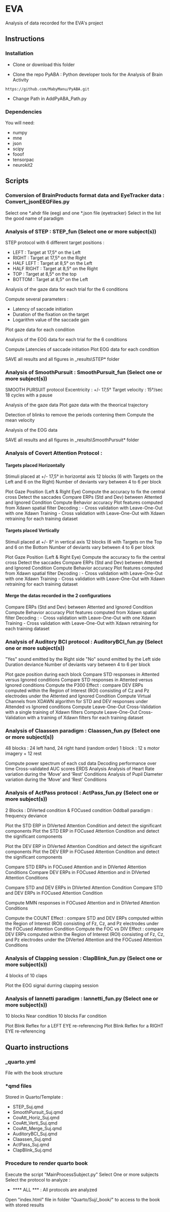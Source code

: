 # EVA
Analysis of data recorded for the EVA's project

## Instructions

### Installation
- Clone or download this folder

- Clone the repo PyABA : Python developer tools for the Analysis of Brain Activity

`` https://github.com/MabyManu/PyABA.git ``

- Change Path in AddPyABA_Path.py

### Dependencies
You will need:

- numpy
- mne
- json
- scipy
- fooof
- tensorpac
- neurokit2



## Scripts

### Conversion of BrainProducts format data and EyeTracker data : Convert_jsonEEGFiles.py
Select one *.ahdr file (eeg) and one *.json file (eyetracker)
Select in the list the good name of paradigm




### Analysis of STEP : STEP_fun (Select one or more subject(s))

STEP protocol with 6 different target positions :
- LEFT : Target at 17,5° on the Left
- RIGHT : Target at 17,5° on the Right
- HALF LEFT : Target at 8,5° on the Left
- HALF RIGHT : Target at 8,5° on the Right
- TOP : Target at 8,5° on the top
- BOTTOM : Target at 8,5° on the Left




Analysis of the gaze data for each trial for the 6 conditions

Compute several parameters :
- Latency of saccade initiation
- Duration of the fixation on the target
- Logarithm value of the saccade gain

Plot gaze data for each condition




Analysis of the EOG data for each trial for the 6 conditions

Compute Latencies of saccade initiation
Plot EOG data for each condition



SAVE all results and all figures in _results\STEP\* folder




### Analysis of SmoothPursuit : SmoothPursuit_fun (Select one or more subject(s))
SMOOTH PURSUIT protocol
Excentricity : +/- 17,5°
Target velocity : 15°/sec
18 cycles with a pause 



Analysis of the gaze data 
Plot gaze data with the theorical trajectory

Detection of blinks to remove the periods contening them
Compute the mean velocity

Analysis of the EOG data



SAVE all results and all figures in _results\SmoothPursuit\* folder


### Analysis of Covert Attention Protocol : 
#### Targets placed Horizontally
Stimuli placed at +/- 17,5° in horizontal axis
12 blocks (6 with Targets on the Left and 6 on the Right)
Number of deviants vary between 4 to 6 per block


Plot Gaze Position (Left & Right Eye)
Compute the accuracy to fix the central cross
Detect the saccades
Compare ERPs (Std and Dev) between Attented and Ignored Condition 
Compute Behavior accuracy
Plot features computed from Xdawn spatial filter
Decoding :
	- Cross validation with Leave-One-Out with one Xdawn Training
	- Cross validation with Leave-One-Out with Xdawn retraining for each training dataset

#### Targets placed Vertically
Stimuli placed at +/- 8° in vertical axis
12 blocks (6 with Targets on the Top and 6 on the Bottom
Number of deviants vary between 4 to 6 per block

Plot Gaze Position (Left & Right Eye)
Compute the accuracy to fix the central cross
Detect the saccades
Compare ERPs (Std and Dev) between Attented and Ignored Condition 
Compute Behavior accuracy
Plot features computed from Xdawn spatial filter
Decoding :
	- Cross validation with Leave-One-Out with one Xdawn Training
	- Cross validation with Leave-One-Out with Xdawn retraining for each training dataset

#### Merge the datas recorded in the 2 configurations
Compare ERPs (Std and Dev) between Attented and Ignored Condition 
Compute Behavior accuracy
Plot features computed from Xdawn spatial filter
Decoding :
	- Cross validation with Leave-One-Out with one Xdawn Training
	- Cross validation with Leave-One-Out with Xdawn retraining for each training dataset



### Analysis of Auditory BCI protocol : AuditoryBCI_fun.py (Select one or more subject(s))
"Yes" sound  emitted by the Right side
"No" sound  emitted by the Left side
Duration deviance
Number of deviants vary between 4 to 6 per block

Plot gaze position during each block
Compare STD responses in Attented versus Ignored conditions
Compare STD responses in Attented versus Ignored conditions
Compute the P300 Effect : compare DEV ERPs computed within the Region of Interest (ROI) consisting of  Cz and Pz electrodes under the Attented and Ignored Condition
Compute Virtual Channels from XDAWN algorithm for STD and DEV responses under Attended vs Ignored conditions 
Compute Leave-One-Out Cross-Validation with a single training of Xdawn filters
Compute Leave-One-Out Cross-Validation with a training of Xdawn filters for each training dataset



### Analysis of Claassen paradigm : Claassen_fun.py (Select one or more subject(s))
48 blocks : 24 left hand, 24 right hand (random order)
1 block : 12 s motor imagery + 12 rest

Compute power spectrum of each csd data
Decoding performance over time
Cross-validated AUC scores
ERDS Analysis
Analysis of Heart Rate variation during the ‘Move’ and ‘Rest’ Conditions
Analysis of Pupil Diameter variation during the ‘Move’ and ‘Rest’ Conditions


### Analysis of ActPass protocol : ActPass_fun.py (Select one or more subject(s))
2 Blocks : DIVerted condition & FOCused condition
Oddball paradigm : frequency deviance

Plot the STD ERP in DIVerted Attention Condition and detect the significant components
Plot the STD ERP in FOCused Attention Condition and detect the significant components

Plot the DEV ERP in DIVerted Attention Condition and detect the significant components
Plot the DEV ERP in FOCused Attention Condition and detect the significant components

Compare STD ERPs in FOCused Attention and in DIVerted Attention Conditions
Compare DEV ERPs in FOCused Attention and in DIVerted Attention Conditions

Compare STD and DEV ERPs in DIVerted Attention Condition
Compare STD and DEV ERPs in FOCused Attention Condition

Compute MMN responses in FOCused Attention and in DIVerted Attention Conditions

Compute the COUNT Effect : compare STD and DEV ERPs computed within the Region of Interest (ROI) consisting of Fz, Cz, and Pz electrodes under the FOCused Attention Condition
Compute the FOC vs DIV Effect : compare DEV ERPs computed within the Region of Interest (ROI) consisting of Fz, Cz, and Pz electrodes under the DIVerted Attention and the FOCused Attention Conditions



### Analysis of Clapping session : ClapBlink_fun.py (Select one or more subject(s))
4 blocks of 10 claps

Plot the EOG signal durring clapping session



### Analysis of Iannetti paradigm : Iannetti_fun.py (Select one or more subject(s))
10 blocks Near condition
10 blocks Far condition

Plot Blink Reflex for a LEFT EYE re-referencing
Plot Blink Reflex for a RIGHT EYE re-referencing



## Quarto instructions
###  _quarto.yml
File with the book structure

### *qmd files 
Stored in Quarto/Template : 
- STEP_Suj.qmd
- SmoothPursuit_Suj.qmd
- CovAtt_Horiz_Suj.qmd
- CovAtt_Verti_Suj.qmd
- CovAtt_Merge_Suj.qmd
- AuditoryBCI_Suj.qmd
- Claassen_Suj.qmd
- ActPass_Suj.qmd
- ClapBlink_Suj.qmd

### Procedure to render quarto book
Execute the script "MainProcessSubject.py"
Select One or more subjects
Select the protocol to analyze : 
- **** ALL  *** : All protocols are analyzed

Open "index.html" file in folder "Quarto/Suj/_book/" to access to the book with stored results 


	



